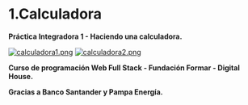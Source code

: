 # 1.Calculadora
**Práctica Integradora 1 - Haciendo una calculadora.**

[![calculadora1.png](https://i.postimg.cc/XYtqppJ2/calculadora1.png)](https://postimg.cc/NK7BnGRT)
[![calculadora2.png](https://i.postimg.cc/c1TJfDCt/calculadora2.png)](https://postimg.cc/kD69mvx7)

**Curso de programación Web Full Stack - Fundación Formar - Digital House.**

**Gracias a Banco Santander y Pampa Energía.**
